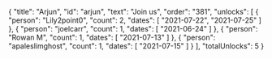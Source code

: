 {
  "title": "Arjun",
  "id": "arjun",
  "text": "Join us",
  "order": "381",
  "unlocks": [
    {
      "person": "Lily2point0",
      "count": 2,
      "dates": [
        "2021-07-22",
        "2021-07-25"
      ]
    },
    {
      "person": "joelcarr",
      "count": 1,
      "dates": [
        "2021-06-24"
      ]
    },
    {
      "person": "Rowan M",
      "count": 1,
      "dates": [
        "2021-07-13"
      ]
    },
    {
      "person": "apaleslimghost",
      "count": 1,
      "dates": [
        "2021-07-15"
      ]
    }
  ],
  "totalUnlocks": 5
}